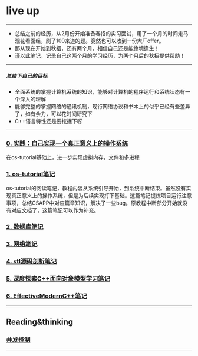 # live up
-------------
- 总结之前的经历，从2月份开始准备春招的实习面试，用了一个月的时间走马观花看面经，刷了100来道的题。竟然也可以收到一份大厂offer。
- 那从现在开始到秋招，还有两个月，相信自己还是能绝境逢生！
- 谨以此笔记，记录自己这两个月的学习经历，为两个月后的秋招提供帮助！
-------------
##### 总结下自己的目标
- 全面系统的掌握计算机系统的知识，能够对计算机的程序运行和系统状态有一个深入的理解
- 能够完整的掌握网络的通讯机制，现行网络协议和书本上的似乎已经有些差异了，如有余力，可以花时间研究下
- C++语言特性还是要挖掘下呀
-------------
### [0. 实践：自己实现一个真正意义上的操作系统](https://github.com/isyiming/ming_OS/ming_OS/Readme.md)
在os-tutorial基础上，进一步实现虚拟内存，文件和多进程

### [1. os-tutorial笔记](https://github.com/isyiming/live-up/OS/Readme.md)
os-tutorial的阅读笔记，教程内容从系统引导开始，到系统中断结束。虽然没有实现真正意义上的操作系统，但是为后续实现打下基础。这篇笔记提炼项目运行注意事项，总结CSAPP中对应篇章知识，解决了一些bug。原教程中断部分开始就没有对应文档了，这篇笔记可以作为补充。

### [2. 数据库笔记](https://github.com/isyiming/live-up/Database/Database.md)

### [3. 网络笔记](https://github.com/isyiming/live-up/Net/Net.md)

### [4. stl源码剖析笔记](https://github.com/isyiming/live-up/C++/STL.md)

### [5. 深度探索C++面向对象模型学习笔记](https://github.com/isyiming/live-up/C++/C++object-oriented.md)

### [6. EffectiveModernC++笔记](https://github.com/isyiming/live-up/C++/EffectiveModernC++.md)
-------------

## Reading&thinking

### [并发控制](https://github.com/isyiming/live-up/Reading&thinking/并发控制.md)
-------------
